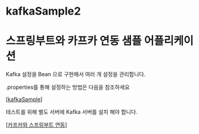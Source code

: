 # kafkaSample2

# 스프링부트와 카프카 연동 샘플 어플리케이션

Kafka 설정을 Bean 으로 구현해서 여러 개 설정을 관리합니다.

.properties를 통해 설정하는 방법은 다음을 참조하세요 

[<a href="https://github.com/min-taeho/kafkaSample" target="_blank">kafkaSample</a>]

테스트를 위해 별도 서버에 Kafka 서버를 설치 해야 합니다. 

[<a href="https://velog.io/@taehodot/SpringBoot-%EC%B9%B4%ED%94%84%EC%B9%B4%EC%99%80-%EC%8A%A4%ED%94%84%EB%A7%81%EB%B6%80%ED%8A%B8-%EC%97%B0%EB%8F%99" target="_blank">카프카와 스프링부트 연동</a>]
